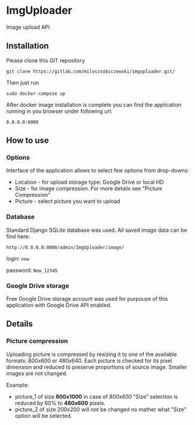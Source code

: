 # ImgUploader
Image upload API 
## Installation
Please clone this GIT repository
```buildoutcfg
git clone https://gitlab.com/miloszsobiczewski/imguploader.git/
```
Then just run
```buildoutcfg
sudo docker-compose up
```
After docker image installation is complete you can find the application 
running in you browser under following url:
```buildoutcfg
0.0.0.0:8000
```
## How to use

### Options

Interface of the application allows to select few options from drop-downs:
* Location - for upload storage type: Google Drive or local HD
* Size - for image compression. For more details see "Picture Compression"
* Picture - select picture you want to upload

### Database

Standard Django SQLite database was used.
All saved image data can be find here:
```buildoutcfg
http://0.0.0.0:8000/admin/ImgUploader/image/
```
login: `new`

password: `New_12345`

### Google Drive storage

Free Google Drive storage account was used for purpouse of this application 
with
Google Drive API enabled.

## Details

### Picture compression
Uploading picture is compressed by resizing it to one of the available  
formats: 800x600 or 480x640. Each picture is checked for its pixel dimension
and reduced to preserve proportions of source image. Smaller images are not 
changed.

Example:
* picture_1 of size __800x1000__ in case of _800x600_ "Size" selection is reduced by 
60% to __480x600__ pixels.
* picture_2 of size 200x200 will not be changed no mather what "Size"
option will be selected.

